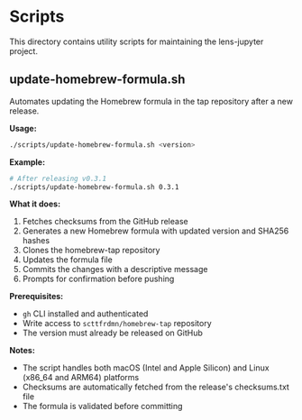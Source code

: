 # Scripts

This directory contains utility scripts for maintaining the lens-jupyter project.

## update-homebrew-formula.sh

Automates updating the Homebrew formula in the tap repository after a new release.

**Usage:**
```bash
./scripts/update-homebrew-formula.sh <version>
```

**Example:**
```bash
# After releasing v0.3.1
./scripts/update-homebrew-formula.sh 0.3.1
```

**What it does:**
1. Fetches checksums from the GitHub release
2. Generates a new Homebrew formula with updated version and SHA256 hashes
3. Clones the homebrew-tap repository
4. Updates the formula file
5. Commits the changes with a descriptive message
6. Prompts for confirmation before pushing

**Prerequisites:**
- `gh` CLI installed and authenticated
- Write access to `scttfrdmn/homebrew-tap` repository
- The version must already be released on GitHub

**Notes:**
- The script handles both macOS (Intel and Apple Silicon) and Linux (x86_64 and ARM64) platforms
- Checksums are automatically fetched from the release's checksums.txt file
- The formula is validated before committing
